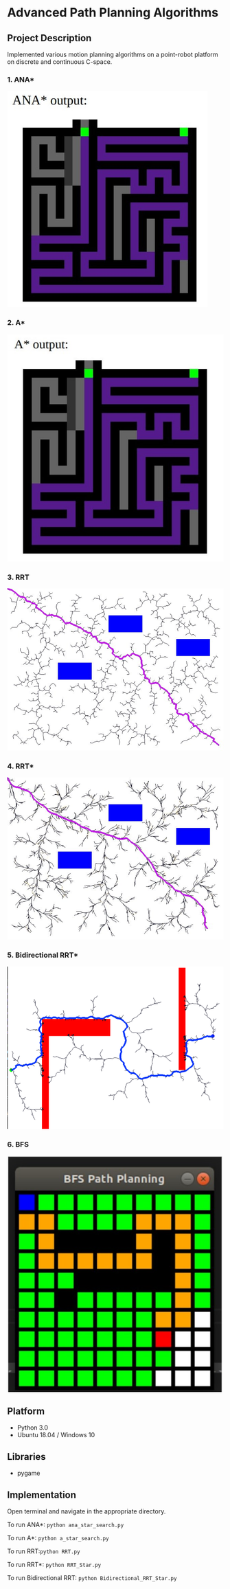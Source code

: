 # Advanced Path Planning Algorithms

## Project Description

Implemented various motion planning algorithms on a point-robot platform on discrete and continuous C-space.

### 1. ANA*

![ANA* Map](/images/ana.jpg)

### 2. A*

![A* Map](/images/a.jpg)

### 3. RRT

![RRT](/RRT_Algorithms/rrt_stats/image1.jpg)

### 4. RRT*

![RRT*](/RRT_Algorithms/rrts_stats/image1.jpg)

### 5. Bidirectional RRT*

![Bidirectional RRT](/RRT_Algorithms/brrt/Final_RRT_Star.PNG)

### 6. BFS

![BFS](/images/bfs.jpg)


## Platform
* Python 3.0
* Ubuntu 18.04 / Windows 10

## Libraries
* pygame

## Implementation
Open terminal and navigate in the appropriate directory. 

To run ANA*: ```python ana_star_search.py ```

To run A*: ```python a_star_search.py ```

To run RRT:```python RRT.py ```

To run RRT*: ```python RRT_Star.py ```

To run Bidirectional RRT: ```python Bidirectional_RRT_Star.py ```





